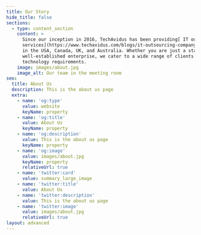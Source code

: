 ```yaml
---
title: Our Story
hide_title: false
sections:
  - type: content_section
    content: >
      Since our inception in 2016, TechAvidus has been providing[ IT outsourcing
      services](https://www.techavidus.com/blogs/it-outsourcing-company-india)
      in the USA, Canada, UK, and Australia. Whether you are just a startup or a
      well-established enterprise, we cater to a wide range of clients and their
      technology requirements.
    image: images/about.jpg
    image_alt: Our team in the meeting room
seo:
  title: About Us
  description: This is the about us page
  extra:
    - name: 'og:type'
      value: website
      keyName: property
    - name: 'og:title'
      value: About Us
      keyName: property
    - name: 'og:description'
      value: This is the about us page
      keyName: property
    - name: 'og:image'
      value: images/about.jpg
      keyName: property
      relativeUrl: true
    - name: 'twitter:card'
      value: summary_large_image
    - name: 'twitter:title'
      value: About Us
    - name: 'twitter:description'
      value: This is the about us page
    - name: 'twitter:image'
      value: images/about.jpg
      relativeUrl: true
layout: advanced
---
```

